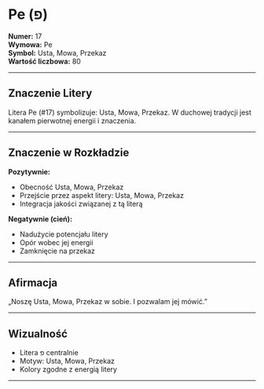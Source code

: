 
# Pe (פ)

**Numer:** 17  
**Wymowa:** Pe  
**Symbol:** Usta, Mowa, Przekaz  
**Wartość liczbowa:** 80  

---

## Znaczenie Litery
Litera Pe (#17) symbolizuje: Usta, Mowa, Przekaz.
W duchowej tradycji jest kanałem pierwotnej energii i znaczenia.

---

## Znaczenie w Rozkładzie

**Pozytywnie:**  
- Obecność Usta, Mowa, Przekaz  
- Przejście przez aspekt litery: Usta, Mowa, Przekaz  
- Integracja jakości związanej z tą literą  

**Negatywnie (cień):**  
- Nadużycie potencjału litery  
- Opór wobec jej energii  
- Zamknięcie na przekaz  

---

## Afirmacja
„Noszę Usta, Mowa, Przekaz w sobie. I pozwalam jej mówić.”

---

## Wizualność
- Litera פ centralnie  
- Motyw: Usta, Mowa, Przekaz  
- Kolory zgodne z energią litery

---
